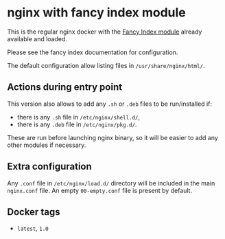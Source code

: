nginx with fancy index module
=============================


This is the regular nginx docker with the [Fancy Index module](https://www.nginx.com/resources/wiki/modules/fancy_index/) already available and loaded.

Please see the fancy index documentation for configuration.

The default configuration allow listing files in `/usr/share/nginx/html/`.

Actions during entry point
--------------------------

This version also allows to add any `.sh` or `.deb` files to be run/installed if:
* there is any `.sh` file in `/etc/nginx/shell.d/`,
* there is any `.deb` file in `/etc/nginx/pkg.d/`.

These are run before launching nginx binary, so it will be easier to add any other modules if necessary.

Extra configuration
-------------------

Any `.conf` file in `/etc/nginx/load.d/` directory will be included in the main `nginx.conf` file.
An empty `00-empty.conf` file is present by default.

Docker tags
-----------
* `latest`, `1.0`
